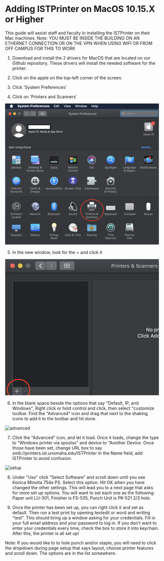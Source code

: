# Adding ISTPrinter on MacOS 10.15.X or Higher
This guide will assist staff and faculty in installing the ISTPrinter on their Mac machines.
Note: YOU MUST BE INSIDE THE BUILDING ON AN ETHERNET CONNECTION OR ON THE VPN WHEN USING WIFI OR FROM OFF CAMPUS FOR THIS TO WORK

1. Download and install the 2 drivers for MacOS that are located on our Github repository. These drivers will install the needed software for the printer. 

2. Click on the apple on the top-left corner of the screen.

3. Click 'System Preferences'

4. Click on 'Printers and Scanners'

![printers](pictures/printers.png)

5. In the new window, look for the + and click it

![add](pictures/add.png)

6. In the blank space beside the options that say "Default, IP, and Windows", Right click or hold control and click, then select "customize toolbar. Find the "Advanced" icon and drag that next to the shaking icons to add it to the toolbar and hit done. 

![advanced](http://g.recordit.co/yRqd8XTR3r.gif)

7. Click the "Advanced" icon, and let it load. Once it loads, change the type to "Windows printer via spoolss" and device to "Another Device. Once those have been set, change URL box to say smb://printers.ist.unomaha.edu/ISTPrinter
In the Name field, add ISTPrinter to avoid confusion. 


![setup](http://g.recordit.co/GM144iapYf.gif)


8. Under "Use" click "Select Software" and scroll down until you see Konica Minolta 754e PS. Select this option. Hit OK when you have changed the other settings. This will lead you to a next page that asks for more set up options. You will want to set each one as the following: Paper unit LU-301, Finisher is FS-535, Punch Unit is PK-521 2/3 hole. 

9. Once the printer has been set up, you can right click it and set as default. Then run a test print by opening textedit or word and writing "test". This should bring up a window asking for your credentials. Fill in your full email address and your password to log in. If you don't want to enter your credentials every time, check the box to store it into keychain. After this, the printer is all set up!

Note: If you would like to to hole punch and/or staple, you will need to click the dropdown during page setup that says layout, choose printer features and scroll down. The options are in the list somewhere.
